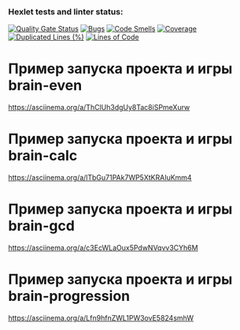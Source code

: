 ### Hexlet tests and linter status:
[![Quality Gate Status](https://sonarcloud.io/api/project_badges/measure?project=Rus1an225_frontend-project-44&metric=alert_status)](https://sonarcloud.io/summary/new_code?id=Rus1an225_frontend-project-44)
[![Bugs](https://sonarcloud.io/api/project_badges/measure?project=Rus1an225_frontend-project-44&metric=bugs)](https://sonarcloud.io/summary/new_code?id=Rus1an225_frontend-project-44)
[![Code Smells](https://sonarcloud.io/api/project_badges/measure?project=Rus1an225_frontend-project-44&metric=code_smells)](https://sonarcloud.io/summary/new_code?id=Rus1an225_frontend-project-44)
[![Coverage](https://sonarcloud.io/api/project_badges/measure?project=Rus1an225_frontend-project-44&metric=coverage)](https://sonarcloud.io/summary/new_code?id=Rus1an225_frontend-project-44)
[![Duplicated Lines (%)](https://sonarcloud.io/api/project_badges/measure?project=Rus1an225_frontend-project-44&metric=duplicated_lines_density)](https://sonarcloud.io/summary/new_code?id=Rus1an225_frontend-project-44)
[![Lines of Code](https://sonarcloud.io/api/project_badges/measure?project=Rus1an225_frontend-project-44&metric=ncloc)](https://sonarcloud.io/summary/new_code?id=Rus1an225_frontend-project-44)

# Пример запуска проекта и игры brain-even
https://asciinema.org/a/ThClUh3dgUy8Tac8iSPmeXurw

# Пример запуска проекта и игры brain-calc
https://asciinema.org/a/lTbGu71PAk7WP5XtKRAIuKmm4

# Пример запуска проекта и игры brain-gcd
https://asciinema.org/a/c3EcWLaOux5PdwNVqvv3CYh6M

# Пример запуска проекта и игры brain-progression
https://asciinema.org/a/Lfn9hfnZWL1PW3ovE5824smhW
